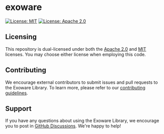 # exoware

[![License: MIT](https://img.shields.io/badge/License-MIT-yellow.svg)](./LICENSE-MIT)
[![License: Apache 2.0](https://img.shields.io/badge/License-Apache%202.0-blue.svg)](./LICENSE-APACHE)

## Licensing

This repository is dual-licensed under both the [Apache 2.0](./LICENSE-APACHE) and [MIT](./LICENSE-MIT) licenses. You may choose either license when employing this code.

## Contributing

We encourage external contributors to submit issues and pull requests to the Exoware Library. To learn more, please refer to our [contributing guidelines](./CONTRIBUTING.md).

## Support

If you have any questions about using the Exoware Library, we encourage you to post in [GitHub Discussions](https://github.com/exowarexyz/monorepo/discussions). We're happy to help!
